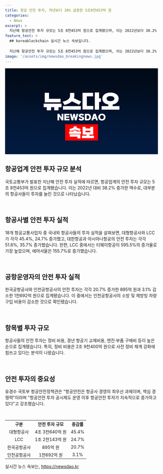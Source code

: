 ```yaml
---
title: 항공 안전 투자, 작년보다 38% 급증한 5조8천453억 원
categories:
  - News
excerpt: >
  지난해 항공안전 투자 규모는 5조 8천453억 원으로 집계됐으며, 이는 2022년보다 38.2% 증가한 수치다. 대형항공사와 LCC를 비롯한 국제운송사업자들의 투자가 증가했고, 정비 비용, 항공기 교체비용, 엔진·부품 구매비가 주요 투자 대상으로 나타났다. 특히 LCC의 경우 투자 증가율이 높아, 항공안전 투자 공시제도가 안전 투자를 촉진하고 있다는 분석이 나왔다.
feature_text: >
  ## koreablockchain 실시간 뉴스 속보입니다.

  지난해 항공안전 투자 규모는 5조 8천453억 원으로 집계됐으며, 이는 2022년보다 38.2% 증가한 수치다. 대형항공사와 LCC를 비롯한 국제운송사업자들의 투자가 증가했고, 정비 비용, 항공기 교체비용, 엔진·부품 구매비가 주요 투자 대상으로 나타났다. 특히 LCC의 경우 투자 증가율이 높아, 항공안전 투자 공시제도가 안전 투자를 촉진하고 있다는 분석이 나왔다.
image: '/assets/img/newsdao_breakingnews.jpg'
---
```


<p><img src="/assets/img/newsdao_breakingnews.jpg" alt="koreablockchain 속보" /></p>

<h2 data-ke-size="size26">항공업계 안전 투자 규모 분석</h2>

<p>국토교통부가 발표한 지난해 안전 투자 실적에 따르면, 항공업계의 안전 투자 규모는 5조 8천453억 원으로 집계됐습니다. 이는 2022년 대비 38.2% 증가한 액수로, 대부분의 항공사들이 투자를 늘린 것으로 나타났습니다.</p>

<p data-ke-size="size16">&nbsp;</p>

<h2 data-ke-size="size24">항공사별 안전 투자 실적</h2>

<p>18개 항공교통사업자 중 국내외 항공사들의 투자 실적을 살펴보면, 대형항공사와 LCC가 각각 45.4%, 24.7% 증가했고, 대한항공과 아시아나항공의 안전 투자는 각각 51.6%, 35.7% 증가했습니다. 한편, LCC 중에서는 티웨이항공이 595.5%의 증가율로 가장 높았으며, 에어서울은 155.7%로 증가했습니다.</p>

<p data-ke-size="size16">&nbsp;</p>

<h2 data-ke-size="size24">공항운영자의 안전 투자 실적</h2>

<p>한국공항공사와 인천공항공사의 안전 투자는 각각 20.7% 증가한 895억 원과 3.1% 감소한 1천692억 원으로 집계됐습니다. 이 중에서는 인천공항공사의 소방 및 제방빙 차량 구입 비용이 감소한 것으로 확인됐습니다.</p>

<p data-ke-size="size16">&nbsp;</p>

<h2 data-ke-size="size24">항목별 투자 규모</h2>

<p>항공사들의 안전 투자는 정비 비용, 경년 항공기 교체비용, 엔진·부품 구매비 등이 높은 순으로 집계됐습니다. 특히, 정비 비용은 2조 9천400억 원으로 사전 정비 체계 강화에 힘쓰고 있다는 분석이 나왔습니다.</p>

<p data-ke-size="size16">&nbsp;</p>

<h2 data-ke-size="size24">안전 투자의 중요성</h2>

<p>유경수 국토부 항공안전정책관은 "항공안전은 항공사 경영의 최우선 과제이며, 핵심 경쟁력"이라며 "항공안전 투자 공시제도 운영 이후 항공안전 투자가 지속적으로 증가하고 있다"고 강조했습니다.</p>

<p data-ke-size="size16">&nbsp;</p>

<table>
    <tbody>
        <tr>
            <td style="text-align: center; height: 17px;"><b>구분</b></td>
            <td style="text-align: center; height: 17px;"><b>안전 투자 규모</b></td>
            <td style="text-align: center; height: 17px;"><b>증감률</b></td>
        </tr>
        <tr>
            <td style="text-align: center; height: 17px;">대형항공사</td>
            <td style="text-align: center; height: 17px;">4조 3천640억 원</td>
            <td style="text-align: center; height: 17px;">45.4%</td>
        </tr>
        <tr>
            <td style="text-align: center; height: 17px;">LCC</td>
            <td style="text-align: center; height: 17px;">1조 2천143억 원</td>
            <td style="text-align: center; height: 17px;">24.7%</td>
        </tr>
        <tr>
            <td style="text-align: center; height: 17px;">한국공항공사</td>
            <td style="text-align: center; height: 17px;">895억 원</td>
            <td style="text-align: center; height: 17px;">20.7%</td>
        </tr>
        <tr>
            <td style="text-align: center; height: 17px;">인천공항공사</td>
            <td style="text-align: center; height: 17px;">1천692억 원</td>
            <td style="text-align: center; height: 17px;">3.1%</td>
        </tr>
    </tbody>
</table>
실시간 뉴스 속보는, <a href="https://newsdao.kr" rel="dofollow">https://newsdao.kr</a>


